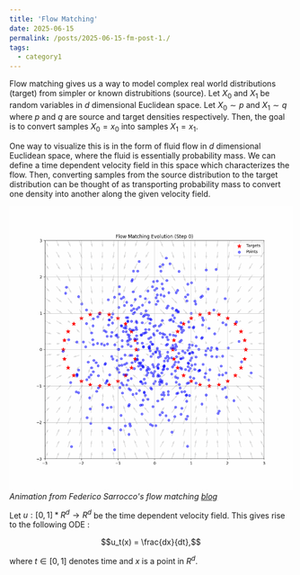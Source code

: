 ```yaml
---
title: 'Flow Matching'
date: 2025-06-15
permalink: /posts/2025-06-15-fm-post-1./
tags:
  - category1
---
```


Flow matching gives us a way to model complex real world distributions (target) from simpler or known distrubitions (source). Let $X_0$ and $X_1$ be random variables in $d$ dimensional Euclidean space. Let $X_0 \sim p$ and $X_1 \sim q$ where $p$ and $q$ are source and target densities respectively. Then, the goal is to convert samples $X_0 = x_0$ into samples $X_1 = x_1$. 

One way to visualize this is in the form of fluid flow in $d$ dimensional Euclidean space, where the fluid is essentially probability mass. We can define a time dependent velocity field in this space which characterizes the flow. Then, converting samples from the source distribution to the target distribution can be thought of as transporting probability mass to convert one density into another along the given velocity field. 

![Flow Matching visualization where fluid "particles" "flow" from one distrubution to another](/images/flow_matching.gif)
*Animation from Federico Sarrocco's flow matching [blog](https://federicosarrocco.com/blog/flow-matching)*

Let $u : [0,1] * R^d \rightarrow R^d$ be the time dependent velocity field. This gives rise to the following ODE : 

$$u_t(x) = \frac{dx}{dt},$$ 

where $t \in [0,1]$ denotes time and $x$ is a point in $R^d$. 